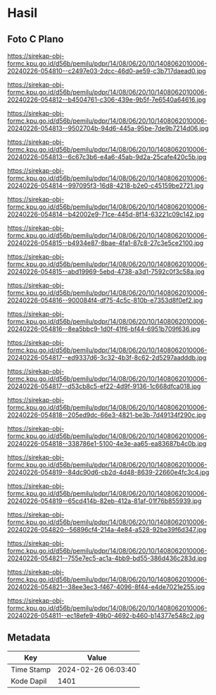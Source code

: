 # Hasil

## Foto C Plano

https://sirekap-obj-formc.kpu.go.id/d56b/pemilu/pdpr/14/08/06/20/10/1408062010006-20240226-054810--c2497e03-2dcc-46d0-ae59-c3b717daead0.jpg

https://sirekap-obj-formc.kpu.go.id/d56b/pemilu/pdpr/14/08/06/20/10/1408062010006-20240226-054812--b4504761-c306-439e-9b5f-7e6540a64616.jpg

https://sirekap-obj-formc.kpu.go.id/d56b/pemilu/pdpr/14/08/06/20/10/1408062010006-20240226-054813--9502704b-94d6-445a-95be-7de9b7214d06.jpg

https://sirekap-obj-formc.kpu.go.id/d56b/pemilu/pdpr/14/08/06/20/10/1408062010006-20240226-054813--6c67c3b6-e4a6-45ab-9d2a-25cafe420c5b.jpg

https://sirekap-obj-formc.kpu.go.id/d56b/pemilu/pdpr/14/08/06/20/10/1408062010006-20240226-054814--997095f3-16d8-4218-b2e0-c45159be2721.jpg

https://sirekap-obj-formc.kpu.go.id/d56b/pemilu/pdpr/14/08/06/20/10/1408062010006-20240226-054814--b42002e9-71ce-445d-8f14-63221c09c142.jpg

https://sirekap-obj-formc.kpu.go.id/d56b/pemilu/pdpr/14/08/06/20/10/1408062010006-20240226-054815--b4934e87-8bae-4fa1-87c8-27c3e5ce2100.jpg

https://sirekap-obj-formc.kpu.go.id/d56b/pemilu/pdpr/14/08/06/20/10/1408062010006-20240226-054815--abd19969-5ebd-4738-a3d1-7592c0f3c58a.jpg

https://sirekap-obj-formc.kpu.go.id/d56b/pemilu/pdpr/14/08/06/20/10/1408062010006-20240226-054816--900084f4-df75-4c5c-810b-e7353d8f0ef2.jpg

https://sirekap-obj-formc.kpu.go.id/d56b/pemilu/pdpr/14/08/06/20/10/1408062010006-20240226-054816--8ea5bbc9-1d0f-41f6-bf44-6951b709f636.jpg

https://sirekap-obj-formc.kpu.go.id/d56b/pemilu/pdpr/14/08/06/20/10/1408062010006-20240226-054817--ed9337d6-3c32-4b3f-8c62-2d5297aadddb.jpg

https://sirekap-obj-formc.kpu.go.id/d56b/pemilu/pdpr/14/08/06/20/10/1408062010006-20240226-054817--d53cb8c5-ef22-4d9f-9136-1c668dfca018.jpg

https://sirekap-obj-formc.kpu.go.id/d56b/pemilu/pdpr/14/08/06/20/10/1408062010006-20240226-054818--205ed9dc-66e3-4821-be3b-7d49134f290c.jpg

https://sirekap-obj-formc.kpu.go.id/d56b/pemilu/pdpr/14/08/06/20/10/1408062010006-20240226-054818--338786e1-5100-4e3e-aa65-ea83687b4c0b.jpg

https://sirekap-obj-formc.kpu.go.id/d56b/pemilu/pdpr/14/08/06/20/10/1408062010006-20240226-054819--84dc90d6-cb2d-4d48-8639-22660e4fc3c4.jpg

https://sirekap-obj-formc.kpu.go.id/d56b/pemilu/pdpr/14/08/06/20/10/1408062010006-20240226-054819--65cd414b-82eb-412a-81af-01f76b855939.jpg

https://sirekap-obj-formc.kpu.go.id/d56b/pemilu/pdpr/14/08/06/20/10/1408062010006-20240226-054820--56896cf4-214a-4e84-a528-92be39f6d347.jpg

https://sirekap-obj-formc.kpu.go.id/d56b/pemilu/pdpr/14/08/06/20/10/1408062010006-20240226-054821--755e7ec5-ac1a-4bb9-bd55-386d436c283d.jpg

https://sirekap-obj-formc.kpu.go.id/d56b/pemilu/pdpr/14/08/06/20/10/1408062010006-20240226-054821--38ee3ec3-f467-4096-8f44-e4de7021e255.jpg

https://sirekap-obj-formc.kpu.go.id/d56b/pemilu/pdpr/14/08/06/20/10/1408062010006-20240226-054811--ec18efe9-49b0-4692-b460-b14377e548c2.jpg


## Metadata

| Key        | Value               |
| ---------- | ------------------- |
| Time Stamp | 2024-02-26 06:03:40 |
| Kode Dapil | 1401                |



